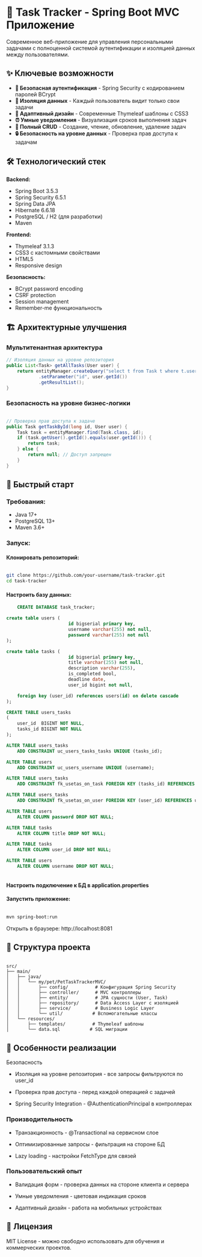 # 🚀 Task Tracker - Spring Boot MVC Приложение

Современное веб-приложение для управления персональными задачами с полноценной системой аутентификации и изоляцией данных между пользователями.

## ✨ Ключевые возможности

- **🔐 Безопасная аутентификация** - Spring Security с кодированием паролей BCrypt
- **👥 Изоляция данных** - Каждый пользователь видит только свои задачи
- **📱 Адаптивный дизайн** - Современные Thymeleaf шаблоны с CSS3
- **⏰ Умные уведомления** - Визуализация сроков выполнения задач
- **🎯 Полный CRUD** - Создание, чтение, обновление, удаление задач
- **🔒 Безопасность на уровне данных** - Проверка прав доступа к задачам

## 🛠️ Технологический стек

**Backend:**
- Spring Boot 3.5.3
- Spring Security 6.5.1
- Spring Data JPA
- Hibernate 6.6.18
- PostgreSQL / H2 (для разработки)
- Maven

**Frontend:**
- Thymeleaf 3.1.3
- CSS3 с кастомными свойствами
- HTML5
- Responsive design

**Безопасность:**
- BCrypt password encoding
- CSRF protection
- Session management
- Remember-me функциональность

## 🏗️ Архитектурные улучшения

### Мультитенантная архитектура
```java
// Изоляция данных на уровне репозитория
public List<Task> getAllTasks(User user) {
    return entityManager.createQuery("select t from Task t where t.user.id = :id", Task.class)
            .setParameter("id", user.getId())
            .getResultList();
}
```
### Безопасность на уровне бизнес-логики
```java

// Проверка прав доступа к задаче
public Task getTaskById(long id, User user) {
    Task task = entityManager.find(Task.class, id);
    if (task.getUser().getId().equals(user.getId())) {
        return task;
    } else {
        return null; // Доступ запрещен
    }
}
```
## 🚀 Быстрый старт
### Требования:

- Java 17+
- PostgreSQL 13+
- Maven 3.6+

### Запуск:

#### Клонировать репозиторий:

```bash

git clone https://github.com/your-username/task-tracker.git
cd task-tracker
```
#### Настроить базу данных:

```sql
    CREATE DATABASE task_tracker;

create table users (
                       id bigserial primary key,
                       username varchar(255) not null,
                       password varchar(255) not null
);

create table tasks (
                       id bigserial primary key,
                       title varchar(255) not null,
                       description varchar(255),
                       is_completed bool,
                       deadline date,
                       user_id bigint not null,

    foreign key (user_id) references users(id) on delete cascade
);

CREATE TABLE users_tasks
(
    user_id  BIGINT NOT NULL,
    tasks_id BIGINT NOT NULL
);

ALTER TABLE users_tasks
    ADD CONSTRAINT uc_users_tasks_tasks UNIQUE (tasks_id);

ALTER TABLE users
    ADD CONSTRAINT uc_users_username UNIQUE (username);

ALTER TABLE users_tasks
    ADD CONSTRAINT fk_usetas_on_task FOREIGN KEY (tasks_id) REFERENCES tasks (id);

ALTER TABLE users_tasks
    ADD CONSTRAINT fk_usetas_on_user FOREIGN KEY (user_id) REFERENCES users (id);

ALTER TABLE users
    ALTER COLUMN password DROP NOT NULL;

ALTER TABLE tasks
    ALTER COLUMN title DROP NOT NULL;

ALTER TABLE tasks
    ALTER COLUMN user_id DROP NOT NULL;

ALTER TABLE users
    ALTER COLUMN username DROP NOT NULL;



```


#### Настроить подключение к БД в application.properties

#### Запустить приложение:

```bash

mvn spring-boot:run
```
Открыть в браузере: http://localhost:8081

## 📁 Структура проекта
```text

src/
├── main/
│   ├── java/
│   │   └── my/pet/PetTaskTrackerMVC/
│   │       ├── config/          # Конфигурация Spring Security
│   │       ├── controller/      # MVC контроллеры
│   │       ├── entity/          # JPA сущности (User, Task)
│   │       ├── repository/      # Data Access Layer с изоляцией
│   │       ├── service/         # Business Logic Layer
│   │       └── util/           # Вспомогательные классы
│   └── resources/
│       ├── templates/          # Thymeleaf шаблоны
│       └── data.sql           # SQL миграции
```


## 🚀 Особенности реализации
Безопасность

- Изоляция на уровне репозитория - все запросы фильтруются по user_id

- Проверка прав доступа - перед каждой операцией с задачей

- Spring Security Integration - @AuthenticationPrincipal в контроллерах

### Производительность

- Транзакционность - @Transactional на сервисном слое

- Оптимизированные запросы - фильтрация на стороне БД

- Lazy loading - настройки FetchType для связей

### Пользовательский опыт

- Валидация форм - проверка данных на стороне клиента и сервера

- Умные уведомления - цветовая индикация сроков

- Адаптивный дизайн - работа на мобильных устройствах



## 📝 Лицензия

MIT License - можно свободно использовать для обучения и коммерческих проектов.

